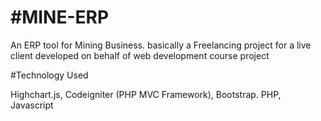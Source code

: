 #MINE-ERP
========
An ERP tool for Mining Business. basically a Freelancing project for a live client developed on behalf of web development course project

#Technology Used

Highchart.js,
Codeigniter (PHP MVC Framework),
Bootstrap.
PHP,
Javascript
